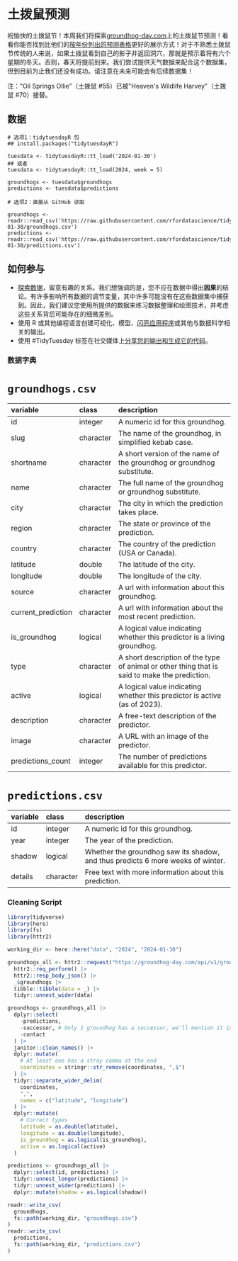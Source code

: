# 土拨鼠预测

祝愉快的土拨鼠节！本周我们将探索[groundhog-day.com](https://groundhog-day.com)上的土拨鼠节预测！看看你能否找到比他们的[按年份列出的预测表格](https://groundhog-day.com/predictions)更好的展示方式！对于不熟悉土拨鼠节传统的人来说，如果土拨鼠看到自己的影子并返回洞穴，那就是预示着将有六个星期的冬天。否则，春天将提前到来。我们尝试提供天气数据来配合这个数据集，但到目前为止我们还没有成功。请注意在未来可能会有后续数据集！

注："Oil Springs Ollie"（土拨鼠 #55）已被"Heaven's Wildlife Harvey"（土拨鼠 #70）接替。

## 数据

```{r}
# 选项1：tidytuesdayR 包 
## install.packages("tidytuesdayR")

tuesdata <- tidytuesdayR::tt_load('2024-01-30')
## 或者
tuesdata <- tidytuesdayR::tt_load(2024, week = 5)

groundhogs <- tuesdata$groundhogs
predictions <- tuesdata$predictions

# 选项2：直接从 GitHub 读取

groundhogs <- readr::read_csv('https://raw.githubusercontent.com/rfordatascience/tidytuesday/master/data/2024/2024-01-30/groundhogs.csv')
predictions <- readr::read_csv('https://raw.githubusercontent.com/rfordatascience/tidytuesday/master/data/2024/2024-01-30/predictions.csv')
```

## 如何参与

- [探索数据](https://r4ds.hadley.nz/)，留意有趣的关系。我们想强调的是，您不应在数据中得出**因果**的结论。有许多影响所有数据的调节变量，其中许多可能没有在这些数据集中捕获到。因此，我们建议您使用所提供的数据来练习数据整理和绘图技术，并考虑这些关系背后可能存在的细微差别。
- 使用 R 或其他编程语言创建可视化、模型、[闪亮应用程序](https://shiny.posit.co/)或其他与数据科学相关的输出。
- 使用 #TidyTuesday 标签在社交媒体上[分享您的输出和生成它的代码](../../../sharing.md)。

### 数据字典

# `groundhogs.csv`

|variable           |class     |description        |
|:------------------|:---------|:------------------|
|id                 |integer   |A numeric id for this groundhog. |
|slug               |character |The name of the groundhog, in simplified kebab case. |
|shortname          |character |A short version of the name of the groundhog or groundhog substitute. |
|name               |character |The full name of the groundhog or groundhog substitute. |
|city               |character |The city in which the prediction takes place. |
|region             |character |The state or province of the prediction. |
|country            |character |The country of the prediction (USA or Canada). |
|latitude           |double    |The latitude of the city. |
|longitude          |double    |The longitude of the city. |
|source             |character |A url with information about this groundhog. |
|current_prediction |character |A url with information about the most recent prediction. |
|is_groundhog       |logical   |A logical value indicating whether this predictor is a living groundhog. |
|type               |character |A short description of the type of animal or other thing that is said to make the prediction. |
|active             |logical   |A logical value indicating whether this predictor is active (as of 2023). |
|description        |character |A free-text description of the predictor. |
|image              |character |A URL with an image of the predictor. |
|predictions_count  |integer   |The number of predictions available for this predictor. |

# `predictions.csv`

|variable |class     |description |
|:--------|:---------|:-----------|
|id       |integer   |A numeric id for this groundhog. |
|year     |integer   |The year of the prediction. |
|shadow   |logical   |Whether the groundhog saw its shadow, and thus predicts 6 more weeks of winter. |
|details  |character |Free text with more information about this prediction. |

### Cleaning Script

``` r
library(tidyverse)
library(here)
library(fs)
library(httr2)

working_dir <- here::here("data", "2024", "2024-01-30")

groundhogs_all <- httr2::request("https://groundhog-day.com/api/v1/groundhogs/") |> 
  httr2::req_perform() |> 
  httr2::resp_body_json() |> 
  _$groundhogs |> 
  tibble::tibble(data = _) |> 
  tidyr::unnest_wider(data)

groundhogs <- groundhogs_all |> 
  dplyr::select(
    -predictions,
    -successor, # Only 1 groundhog has a successor, we'll mention it in the post.
    -contact
  ) |> 
  janitor::clean_names() |> 
  dplyr::mutate(
    # At least one has a stray comma at the end
    coordinates = stringr::str_remove(coordinates, ",$")
  ) |> 
  tidyr::separate_wider_delim(
    coordinates,
    ",",
    names = c("latitude", "longitude")
  ) |> 
  dplyr::mutate(
    # Correct types
    latitude = as.double(latitude),
    longitude = as.double(longitude),
    is_groundhog = as.logical(is_groundhog),
    active = as.logical(active)
  )

predictions <- groundhogs_all |> 
  dplyr::select(id, predictions) |> 
  tidyr::unnest_longer(predictions) |> 
  tidyr::unnest_wider(predictions) |> 
  dplyr::mutate(shadow = as.logical(shadow))

readr::write_csv(
  groundhogs,
  fs::path(working_dir, "groundhogs.csv")
)
readr::write_csv(
  predictions,
  fs::path(working_dir, "predictions.csv")
)
```

